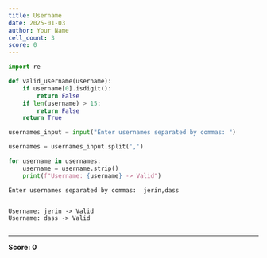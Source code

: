 ```yaml
---
title: Username
date: 2025-01-03
author: Your Name
cell_count: 3
score: 0
---
```


```python
import re

```


```python
def valid_username(username):
    if username[0].isdigit():
        return False
    if len(username) > 15:
        return False
    return True

usernames_input = input("Enter usernames separated by commas: ")

usernames = usernames_input.split(',')

for username in usernames:
    username = username.strip()  
    print(f"Username: {username} -> Valid")

```

    Enter usernames separated by commas:  jerin,dass


    Username: jerin -> Valid
    Username: dass -> Valid



```python

```


---
**Score: 0**